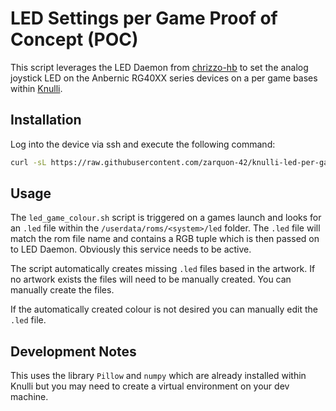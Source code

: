 # LED Settings per Game Proof of Concept (POC)

This script leverages the LED Daemon from [chrizzo-hb](https://github.com/chrizzo-hb)
to set the analog joystick LED on the Anbernic RG40XX series devices
on a per game bases within [Knulli](https://knulli.org/).

## Installation

Log into the device via ssh and execute the following command:

```bash
curl -sL https://raw.githubusercontent.com/zarquon-42/knulli-led-per-game/refs/heads/main/install.sh | bash
```

## Usage

The `led_game_colour.sh` script is triggered on a games launch and looks
for an `.led` file within the `/userdata/roms/<system>/led` folder.  The
`.led` file will match the rom file name and contains a RGB tuple which
is then passed on to LED Daemon.  Obviously this service needs to be
active.

The script automatically creates missing `.led` files based in the artwork.
If no artwork exists the files will need to be manually created. You can
manually create the files.

If the automatically created colour is not desired you can manually edit the
`.led` file.

## Development Notes

This uses the library `Pillow` and `numpy` which are already installed within
Knulli but you may need to create a virtual environment on your dev machine.
